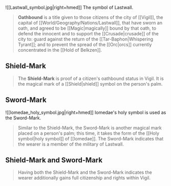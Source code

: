 ![[Lastwall_symbol.jpg|right+hmed]] 
 The symbol of Lastwall.
> **Oathbound** is a title given to those citizens of the city of [[Vigil]], the capital of [[World/Geography/Nations/Lastwall]], that have sworn an oath, and agreed to be [[Magic|magically]] bound by that oath, to defend the innocent and to support the [[Crusade|crusade]] of the city to: guard against the return of the [[Tar-Baphon|Whispering Tyrant]]; and to prevent the spread of the [[Orc|orcs]] currently concentrated in the [[Hold of Belkzen]].



## Shield-Mark

> The **Shield-Mark** is proof of a citizen's oathbound status in Vigil. It is the magical mark of a [[Shield|shield]] symbol on the person's palm.


## Sword-Mark

![[Iomedae_holy_symbol.jpg|right+hmed]] 
 Iomedae's holy symbol is used as the Sword-Mark.
> Similar to the Shield-Mark, the Sword-Mark is another magical mark placed on a person's palm; this time, it takes the form of the [[Holy symbol|holy symbol]] of [[Iomedae]]. The Sword-Mark indicates that the wearer is a member of the military of Lastwall.


## Shield-Mark and Sword-Mark

> Having both the Shield-Mark and the Sword-Mark indicates the wearer additionally gains full citizenship and rights within Vigil.








